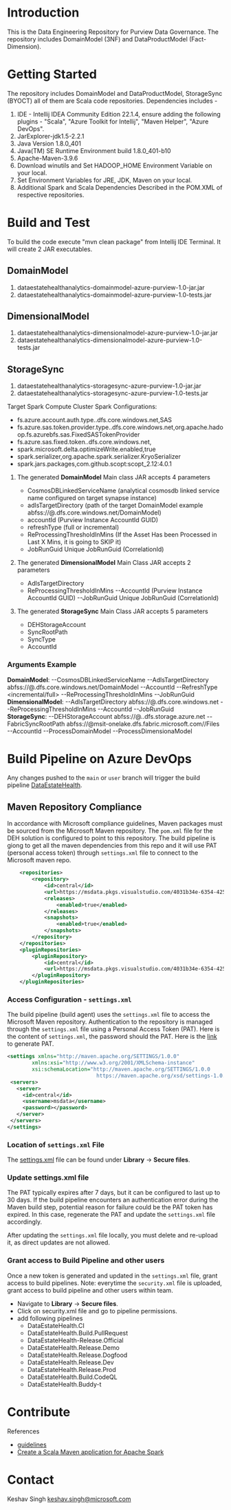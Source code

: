 # Introduction 
This is the Data Engineering Repository for Purview Data Governance. The repository includes DomainModel (3NF) and DataProductModel (Fact-Dimension).

# Getting Started
The repository includes DomainModel and DataProductModel, StorageSync (BYOCT) all of them are Scala code repositories. Dependencies includes - 
1.	IDE - Intellij IDEA Community Edition 22.1.4, ensure adding the following plugins - "Scala", "Azure Toolkit for Intellij", "Maven Helper", "Azure DevOps".
2.	JarExplorer-jdk1.5-2.2.1
3.	Java Version 1.8.0_401
4.	Java(TM) SE Runtime Environment build 1.8.0_401-b10
6.  Apache-Maven-3.9.6
7.  Download winutils and Set HADOOP_HOME Environment Variable on your local.
8.  Set Environment Variables for JRE, JDK, Maven on your local.
9.  Additional Spark and Scala Dependencies Described in the POM.XML of respective repositories.

# Build and Test
To build the code execute "mvn clean package" from Intellij IDE Terminal. It will create 2 JAR executables.
## DomainModel
1.  dataestatehealthanalytics-domainmodel-azure-purview-1.0-jar.jar
2.  dataestatehealthanalytics-domainmodel-azure-purview-1.0-tests.jar

## DimensionalModel
1.  dataestatehealthanalytics-dimensionalmodel-azure-purview-1.0-jar.jar
2.  dataestatehealthanalytics-dimensionalmodel-azure-purview-1.0-tests.jar

## StorageSync
1.  dataestatehealthanalytics-storagesync-azure-purview-1.0-jar.jar
2.  dataestatehealthanalytics-storagesync-azure-purview-1.0-tests.jar

Target Spark Compute Cluster Spark Configurations: 

 - fs.azure.account.auth.type.<storageaccount>.dfs.core.windows.net,SAS
 - fs.azure.sas.token.provider.type.<storageaccount>.dfs.core.windows.net,org.apache.hadoop.fs.azurebfs.sas.FixedSASTokenProvider
 - fs.azure.sas.fixed.token.<storageaccount>.dfs.core.windows.net,<key>
 - spark.microsoft.delta.optimizeWrite.enabled,true
 - spark.serializer,org.apache.spark.serializer.KryoSerializer
 - spark.jars.packages,com.github.scopt:scopt_2.12:4.0.1

1. The generated **DomainModel** Main class JAR accepts 4 parameters 
   - CosmosDBLinkedServiceName (analytical cosmosdb linked service name configured on target synapse instance)
   - adlsTargetDirectory (path of the target DomainModel example abfss://<container>@<storageaccount>.dfs.core.windows.net/DomainModel)
   - accountId (Purview Instance AccountId GUID)
   - refreshType (full or incremental)
   - ReProcessingThresholdInMins (If the Asset Has been Processed in Last X Mins, it is going to SKIP it)
   - JobRunGuid Unique JobRunGuid (CorrelationId)<br />

2. The generated **DimensionalModel** Main Class JAR accepts 2 parameters
   - AdlsTargetDirectory
   - ReProcessingThresholdInMins
   --AccountId (Purview Instance AccountId GUID)
   --JobRunGuid Unique JobRunGuid (CorrelationId)

3. The generated **StorageSync** Main Class JAR accepts 5 parameters
   - DEHStorageAccount
   - SyncRootPath
   - SyncType
   - AccountId
   
### Arguments Example 
**DomainModel**: --CosmosDBLinkedServiceName <synapseAnalyticalCosmosLinkedServiceName> --AdlsTargetDirectory abfss://<container>@<storageaccount>.dfs.core.windows.net/DomainModel --AccountId <accountId> --RefreshType <incremental/full> --ReProcessingThresholdInMins <Int> --JobRunGuid <UUID> <br />
**DimensionalModel**: --AdlsTargetDirectory abfss://<container>@<storageaccount>.dfs.core.windows.net --ReProcessingThresholdInMins <Int> --AccountId <accountId> --JobRunGuid <UUID> <br />
**StorageSync**: --DEHStorageAccount abfss://<container>@<storageaccount>.<zNumber>.dfs.storage.azure.net --FabricSyncRootPath abfss://<groupId>@msit-onelake.dfs.fabric.microsoft.com/<LakehouseId>/Files --AccountId <Account> --ProcessDomainModel <Boolean example true> --ProcessDimensionaModel <Boolean example false> <br />

# Build Pipeline on Azure DevOps

Any changes pushed to the `main` or `user` branch will trigger the build pipeline [DataEstateHealth](https://msdata.visualstudio.com/Purview%20Data%20Governance/_build?definitionId=29692&_a=summary).

## Maven Repository Compliance

In accordance with Microsoft compliance guidelines, Maven packages must be sourced from the Microsoft Maven repository. 
The `pom.xml` file for the DEH solution is configured to point to this repository. The build pipeline is giong to get all the maven dependencies from this repo and it will use PAT (personal access token) through `settings.xml` file to connect to the Microsoft maven repo.

```xml
    <repositories>
        <repository>
            <id>central</id>
            <url>https://msdata.pkgs.visualstudio.com/4031b34e-6354-4257-94de-a85346a777ae/_packaging/PurviewDataGov/maven/v1</url>
            <releases>
                <enabled>true</enabled>
            </releases>
            <snapshots>
                <enabled>true</enabled>
            </snapshots>
        </repository>
    </repositories>
    <pluginRepositories>
        <pluginRepository>
            <id>central</id>
            <url>https://msdata.pkgs.visualstudio.com/4031b34e-6354-4257-94de-a85346a777ae/_packaging/PurviewDataGov/maven/v1</url>
        </pluginRepository>
    </pluginRepositories>
```

### Access Configuration - `settings.xml`

The build pipeline (build agent) uses the `settings.xml` file to access the Microsoft Maven repository. 
Authentication to the repository is managed through the `settings.xml` file using a Personal Access Token (PAT).
Here is the content of `settings.xml`, the password should the PAT. 
Here is the [link](https://msdata.visualstudio.com/_usersSettings/tokens) to generate PAT.

```xml
<settings xmlns="http://maven.apache.org/SETTINGS/1.0.0" 
        xmlns:xsi="http://www.w3.org/2001/XMLSchema-instance"
        xsi:schemaLocation="http://maven.apache.org/SETTINGS/1.0.0
                             https://maven.apache.org/xsd/settings-1.0.0.xsd">
 <servers>
   <server>
     <id>central</id>
     <username>msdata</username>
     <password></password>
   </server>
 </servers>
</settings>
```

### Location of `settings.xml` File

The [settings.xml](https://msdata.visualstudio.com/Purview%20Data%20Governance/_library?itemType=SecureFiles) file can be found under **Library** → **Secure files**.

### Update settings.xml file

The PAT typically expires after 7 days, but it can be configured to last up to 30 days. If the build pipeline encounters 
an authentication error during the Maven build step, potential reason for failure could be the PAT token has expired. In this case, 
regenerate the PAT and update the `settings.xml` file accordingly.

After updating the `settings.xml` file locally, you must delete and re-upload it, as direct updates are not allowed.

### Grant access to Build Pipeline and other users

Once a new token is generated and updated in the `settings.xml` file, grant access to build pipelines.
Note: everytime the `security.xml` file is uploaded, grant access to build pipeline and other users within team.

- Navigate to **Library** → **Secure files**.
- Click on security.xml file and go to pipeline permissions.
- add following pipelines
   - DataEstateHealth.CI
   - DataEstateHealth.Build.PullRequest
   - DataEstateHealth-Release.Official
   - DataEstateHealth.Release.Demo
   - DataEstateHealth.Release.Dogfood
   - DataEstateHealth.Release.Dev
   - DataEstateHealth.Release.Prod
   - DataEstateHealth.Build.CodeQL
   - DataEstateHealth.Buddy-t

# Contribute
References 
- [guidelines](https://learn.microsoft.com/en-us/azure/synapse-analytics/spark/apache-spark-overview)
- [Create a Scala Maven application for Apache Spark](https://learn.microsoft.com/en-us/azure/hdinsight/spark/apache-spark-create-standalone-application)

# Contact
Keshav Singh keshav.singh@microsoft.com